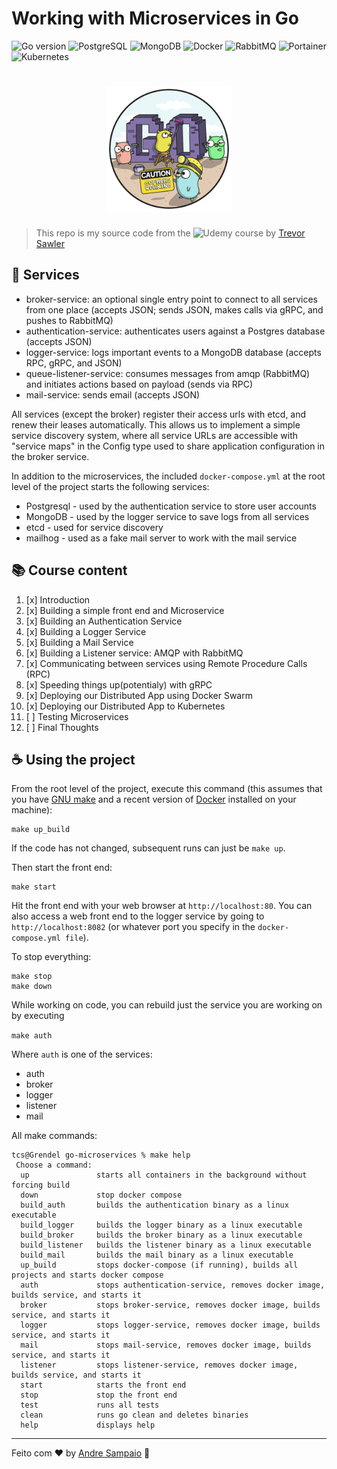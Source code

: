 # Working with Microservices in Go

![Go version](https://img.shields.io/badge/goversion-v1.20.x-blue)
![PostgreSQL](https://img.shields.io/badge/-PostgreSQL-336791?style=flat&logo=postgresql&color=555555)
![MongoDB](https://img.shields.io/badge/MongoDB-47A248?style=flat&logo=mongodb&color=555555)
![Docker](https://img.shields.io/badge/-Docker-2496ED?style=flat&logo=docker&color=555555)
![RabbitMQ](https://img.shields.io/badge/-RabbitMQ-FF6600?style=flat&logo=rabbitmq&color=555555)
![Portainer](https://img.shields.io/badge/-Portainer-FF6600?style=flat&logo=portainer&color=555555)
![Kubernetes](https://img.shields.io/badge/-Kubernetes-FF6600?style=flat&logo=kubernetes&color=555555)

<h1 align="center">
    <img src=".github/build.png" alt="Build" width="200px" />
</h1>

> This repo is my source code from the ![Udemy](https://img.shields.io/badge/-Working%20with%20Microservices%20in%20Go-white?style=flat&logo=udemy&color=A435F0&logoColor=white) course by [Trevor Sawler](https://github.com/tsawler)

## 🧩 Services

- broker-service: an optional single entry point to connect to all services from one place (accepts JSON;
  sends JSON, makes calls via gRPC, and pushes to RabbitMQ)
- authentication-service: authenticates users against a Postgres database (accepts JSON)
- logger-service: logs important events to a MongoDB database (accepts RPC, gRPC, and JSON)
- queue-listener-service: consumes messages from amqp (RabbitMQ) and initiates actions based on payload (sends via RPC)
- mail-service: sends email (accepts JSON)

All services (except the broker) register their access urls with etcd, and renew their leases automatically.
This allows us to implement a simple service discovery system, where all service URLs are accessible with
"service maps" in the Config type used to share application configuration in the broker service.

In addition to the microservices, the included `docker-compose.yml` at the root level of the project
starts the following services:

- Postgresql - used by the authentication service to store user accounts
- MongoDB - used by the logger service to save logs from all services
- etcd - used for service discovery
- mailhog - used as a fake mail server to work with the mail service

## 📚 Course content

1. [x] Introduction
2. [x] Building a simple front end and Microservice
3. [x] Building an Authentication Service
4. [x] Building a Logger Service
5. [x] Building a Mail Service
6. [x] Building a Listener service: AMQP with RabbitMQ
7. [x] Communicating between services using Remote Procedure Calls (RPC)
8. [x] Speeding things up(potentialy) with gRPC
9. [x] Deploying our Distributed App using Docker Swarm
10. [x] Deploying our Distributed App to Kubernetes
11. [ ] Testing Microservices
12. [ ] Final Thoughts

## ☕ Using the project

From the root level of the project, execute this command (this assumes that you have
[GNU make](https://www.gnu.org/software/make/) and a recent version
of [Docker](https://www.docker.com/products/docker-desktop) installed on your machine):

```
make up_build
```

If the code has not changed, subsequent runs can just be `make up`.

Then start the front end:

```
make start
```

Hit the front end with your web browser at `http://localhost:80`. You can also access a web
front end to the logger service by going to `http://localhost:8082` (or whatever port you
specify in the `docker-compose.yml file`).

To stop everything:

```
make stop
make down
```

While working on code, you can rebuild just the service you are working on by
executing

`make auth`

Where `auth` is one of the services:

- auth
- broker
- logger
- listener
- mail

All make commands:

```
tcs@Grendel go-microservices % make help
 Choose a command:
  up               starts all containers in the background without forcing build
  down             stop docker compose
  build_auth       builds the authentication binary as a linux executable
  build_logger     builds the logger binary as a linux executable
  build_broker     builds the broker binary as a linux executable
  build_listener   builds the listener binary as a linux executable
  build_mail       builds the mail binary as a linux executable
  up_build         stops docker-compose (if running), builds all projects and starts docker compose
  auth             stops authentication-service, removes docker image, builds service, and starts it
  broker           stops broker-service, removes docker image, builds service, and starts it
  logger           stops logger-service, removes docker image, builds service, and starts it
  mail             stops mail-service, removes docker image, builds service, and starts it
  listener         stops listener-service, removes docker image, builds service, and starts it
  start            starts the front end
  stop             stop the front end
  test             runs all tests
  clean            runs go clean and deletes binaries
  help             displays help
```

---

Feito com ❤ by [Andre Sampaio](https://github.com/apsampaio) :wave:
